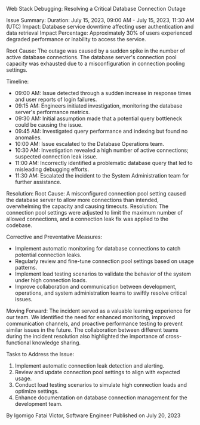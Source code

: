 Web Stack Debugging: Resolving a Critical Database Connection Outage

Issue Summary:
Duration: July 15, 2023, 09:00 AM - July 15, 2023, 11:30 AM (UTC)
Impact: Database service downtime affecting user authentication and data retrieval
Impact Percentage: Approximately 30% of users experienced degraded performance or inability to access the service.

Root Cause:
The outage was caused by a sudden spike in the number of active database connections. The database server's connection pool capacity was exhausted due to a misconfiguration in connection pooling settings.

Timeline:
- 09:00 AM: Issue detected through a sudden increase in response times and user reports of login failures.
- 09:15 AM: Engineers initiated investigation, monitoring the database server's performance metrics.
- 09:30 AM: Initial assumption made that a potential query bottleneck could be causing the issue.
- 09:45 AM: Investigated query performance and indexing but found no anomalies.
- 10:00 AM: Issue escalated to the Database Operations team.
- 10:30 AM: Investigation revealed a high number of active connections; suspected connection leak issue.
- 11:00 AM: Incorrectly identified a problematic database query that led to misleading debugging efforts.
- 11:30 AM: Escalated the incident to the System Administration team for further assistance.

Resolution:
Root Cause: A misconfigured connection pool setting caused the database server to allow more connections than intended, overwhelming the capacity and causing timeouts.
Resolution: The connection pool settings were adjusted to limit the maximum number of allowed connections, and a connection leak fix was applied to the codebase.

Corrective and Preventative Measures:
- Implement automatic monitoring for database connections to catch potential connection leaks.
- Regularly review and fine-tune connection pool settings based on usage patterns.
- Implement load testing scenarios to validate the behavior of the system under high connection loads.
- Improve collaboration and communication between development, operations, and system administration teams to swiftly resolve critical issues.

Moving Forward:
The incident served as a valuable learning experience for our team. We identified the need for enhanced monitoring, improved communication channels, and proactive performance testing to prevent similar issues in the future. The collaboration between different teams during the incident resolution also highlighted the importance of cross-functional knowledge sharing.

Tasks to Address the Issue:
1. Implement automatic connection leak detection and alerting.
2. Review and update connection pool settings to align with expected usage.
3. Conduct load testing scenarios to simulate high connection loads and optimize settings.
4. Enhance documentation on database connection management for the development team.

By Igomigo Fatai Victor, Software Engineer
Published on July 20, 2023
